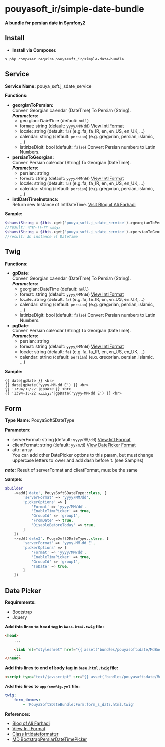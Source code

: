 pouyasoft_ir/simple-date-bundle
========================
**A bundle for persian date in Symfony2**

Install
--------------
- **Install via Composer:**

```
$ php composer require pouyasoft_ir/simple-date-bundle
```

Service
--------------
**Service Name:** pouya_soft.j_sdate_service

**Functions:**
* **georgianToPersian:**  
    Convert Georgian calendar (DateTime) To Persian (String).  
    ***Parameters:***  
    * georgian: DateTime (default: `null`)
    * format: string (default: `yyyy/MM/dd`) [View Intl Format](http://userguide.icu-project.org/formatparse/datetime)
    * locale: string (default: `fa`) (e.g. fa, fa_IR, en, en_US, en_UK, ...)
    * calendar: string (default: `persian`) (e.g. gregorian, persian, islamic, ...)
    * latinizeDigit: bool (default: `false`) Convert Persian numbers to Latin Numbers.
* **persianToGeorgian:**  
    Convert Persian calendar (String) To Georgian (DateTime).  
    ***Parameters:***  
    * persian: string
    * format: string (default: `yyyy/MM/dd`) [View Intl Format](http://userguide.icu-project.org/formatparse/datetime)
    * locale: string (default: `fa`) (e.g. fa, fa_IR, en, en_US, en_UK, ...)
    * calendar: string (default: `persian`) (e.g. gregorian, persian, islamic, ...)
* **intlDateTimeInstance:**  
    Return new Instance of IntlDateTime. [Visit Blog of Ali Farhadi](http://farhadi.ir/blog/1389/02/10/persian-calendar-for-php-53/)

**Sample:**
```php
$shamsiString = $this->get('pouya_soft.j_sdate_service')->georgianToPersian(new \DateTime(), 'yyyy-MM-dd E');
//result: ۱۳۹۴-۱۱-۲۲ دوشنبه
$shamsiString = $this->get('pouya_soft.j_sdate_service')->persianToGeorgian('1394-11-22 دوشنبه', 'yyyy-MM-dd E');
//result: An instance of DateTime
```

Twig
--------------
**Functions:**  
* **gpDate:**  
    Convert Georgian calendar (DateTime) To Persian (String).  
    ***Parameters:***  
    * georgian: DateTime (default: `null`)
    * format: string (default: `yyyy/MM/dd`) [View Intl Format](http://userguide.icu-project.org/formatparse/datetime)
    * locale: string (default: `fa`) (e.g. fa, fa_IR, en, en_US, en_UK, ...)
    * calendar: string (default: `persian`) (e.g. gregorian, persian, islamic, ...)
    * latinizeDigit: bool (default: `false`) Convert Persian numbers to Latin Numbers.
* **pgDate:**  
    Convert Persian calendar (String) To Georgian (DateTime).  
    ***Parameters:***  
    * persian: string
    * format: string (default: `yyyy/MM/dd`) [View Intl Format](http://userguide.icu-project.org/formatparse/datetime)
    * locale: string (default: `fa`) (e.g. fa, fa_IR, en, en_US, en_UK, ...)
    * calendar: string (default: `persian`) (e.g. gregorian, persian, islamic, ...)

**Sample:**
```twig
{{ date|gpDate }} <br>
{{ date|gpDate('yyyy-MM-dd E') }} <br>
{{ '1394/11/22'|gpDate }} <br>
{{ '1394-11-22 دوشنبه'|gpDate('yyyy-MM-dd E') }} <br>
```

Form
--------------
**Type Name:** PouyaSoftSDateType  

**Parameters:**
* serverFormat: string (default: `yyyy/MM/dd`) [View Intl Format](http://userguide.icu-project.org/formatparse/datetime)  
* clientFormat: string (default: `yy/m/d`) [View DatePicker Format](https://api.jqueryui.com/datepicker/#utility-formatDate)  
* attr: array  
    You can add other DatePicker options to this param, but must change uppercase letters to lower and add dash before it. (see Samples)
     
***note:*** Result of serverFormat and clientFormat, must be the same.

**Sample:**
```php
$builder
    ->add('date', PouyaSoftSDateType::class, [
        'serverFormat' => 'yyyy/MM/dd',
        'pickerOptions' => [
            'Format' => 'yyyy/MM/dd',
            'EnableTimePicker' => true,
            'GroupId' => 'group1',
            'FromDate' => true,
            'DisableBeforeToday' => true,
        ]
    ])
    ->add('date2', PouyaSoftSDateType::class, [
        'serverFormat' => 'yyyy-MM-dd E',
        'pickerOptions' => [
            'Format' => 'yyyy/MM/dd',
            'EnableTimePicker' => true,
            'GroupId' => 'group1',
            'ToDate' => true,
        ]
    ])
```


Date Picker
--------------
**Requirements:**
* Bootstrap
* Jquery

**Add this lines to head tag in `base.html.twig` file:**

```html
<head>
    ...
	
    <link rel="stylesheet" href="{{ asset('bundles/pouyasoftsdate/MdBootstrapPersianDateTimePicker/jquery.md.bootstrap.datetimepicker.style.css') }}" />
    ...
</head>
```

**Add this lines to end of body tag in `base.html.twig` file:**
```html
<script type="text/javascript" src="{{ asset('bundles/pouyasoftsdate/MdBootstrapPersianDateTimePicker/jquery.md.bootstrap.datetimepicker.js') }}"></script>
```

**Add this lines to `app/config.yml` file:**
```yaml
twig:
    form_themes:
        - 'PouyaSoftSDateBundle:Form:form_s_date.html.twig'
```

**References:**
* [Blog of Ali Farhadi](http://farhadi.ir/blog/1389/02/10/persian-calendar-for-php-53/)
* [View Intl Format](http://userguide.icu-project.org/formatparse/datetime)
* [Class Intldateformatter](http://php.net/manual/en/class.intldateformatter.php)
* [MD.BootstrapPersianDateTimePicker](https://github.com/Mds92/MD.BootstrapPersianDateTimePicker)
